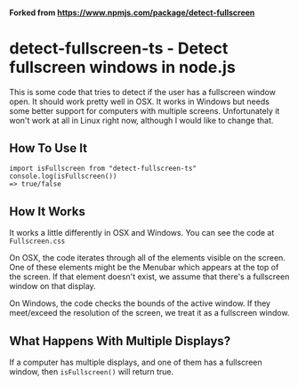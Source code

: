 #### Forked from https://www.npmjs.com/package/detect-fullscreen

# detect-fullscreen-ts - Detect fullscreen windows in node.js

This is some code that tries to detect if the user has a fullscreen window open. It should work pretty well in OSX. It works in Windows but needs some better support for computers with multiple screens. Unfortunately it won't work at all in Linux right now, although I would like to change that.

## How To Use It

```
import isFullscreen from "detect-fullscreen-ts"
console.log(isFullscreen())
=> true/false
```

## How It Works

It works a little differently in OSX and Windows. You can see the code at `Fullscreen.css`

On OSX, the code iterates through all of the elements visible on the screen. One of these elements might be the Menubar which appears at the top of the screen. If that element doesn't exist, we assume that there's a fullscreen window on that display.

On Windows, the code checks the bounds of the active window. If they meet/exceed the resolution of the screen, we treat it as a fullscreen window.

## What Happens With Multiple Displays?

If a computer has multiple displays, and one of them has a fullscreen window, then `isFullscreen()` will return true.
